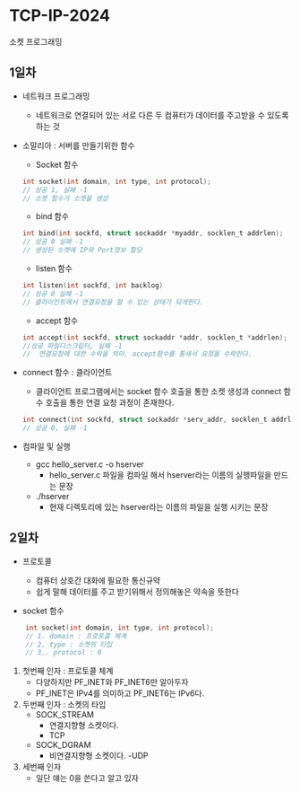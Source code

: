 # TCP-IP-2024
소켓 프로그래밍

## 1일차
- 네트워크 프로그래밍
    - 네트워크로 연결되어 있는 서로 다른 두 컴퓨터가 데이터를 주고받을 수 있도록 하는 것

- 소말리아 : 서버를 만들기위한 함수
    - Socket 함수
    ``` c
    int socket(int domain, int type, int protocol);
    // 성공 1, 실패 -1
    // 소켓 함수가 소켓을 생성
    ```
    
    
    - bind 함수
    ``` c
    int bind(int sockfd, struct sockaddr *myaddr, socklen_t addrlen);
    // 성공 0 실패 -1
    // 생성된 소켓에 IP와 Port정보 할당
    ```
        
    
    - listen 함수
    ``` c
    int listen(int sockfd, int backlog)
    // 성공 0 실패 -1
    // 클라이언트에서 연결요청을 할 수 있는 상태가 되게한다.
    ```
        

    - accept 함수
    ``` c
    int accept(int sockfd, struct sockaddr *addr, socklen_t *addrlen);
    //성공 파일디스크립터, 실패 -1
    //  연결요청에 대한 수락을 의미. accept함수를 통새서 요청을 수락한다.
    ```
        

- connect 함수 : 클라이언트
    - 클라이언트 프로그램에서는 socket 함수 호출을 통한 소켓 생성과 connect 함수 호출을 통한 연결 요청 과정이 존재한다.

    ``` c
    int connect(int sockfd, struct sockaddr *serv_addr, socklen_t addrlen);
    // 성공 0, 실패 -1
    ```

- 컴파일 및 실행
    - gcc hello_server.c -o hserver
        - hello_server.c 파일을 컴파일 해서 hserver라는 이름의 실행파일을 만드는 문장
    - ./hserver
        - 현재 디렉토리에 있는 hserver라는 이름의 파일을 실행 시키는 문장


## 2일차
- 프로토콜
    - 컴퓨터 상호간 대화에 필요한 통신규약
    - 쉽게 말해 데이터를 주고 받기위해서 정의해놓은 약속을 뜻한다

- socket 함수 
``` c
    int socket(int domain, int type, int protocol);
    // 1. domain : 프로토콜 체계
    // 2. type : 소켓의 타입
    // 3.. protocol : 0    
```
1. 첫번째 인자 : 프로토콜 체계
    - 다양하지만 PF_INET와 PF_INET6만 알아두자
    - PF_INET은 IPv4를 의미하고 PF_INET6는 IPv6다.
2. 두번째 인자 : 소켓의 타입
    - SOCK_STREAM
        - 연결지향형 소켓이다.
        - TCP
    - SOCK_DGRAM
        - 비연결지향형 소켓이다.
        -UDP
3. 세번째 인자
    - 일단 얘는 0을 쓴다고 알고 있자

